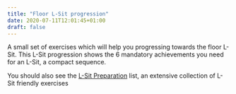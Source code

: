 ```yaml
---
title: "Floor L-Sit progression"
date: 2020-07-11T12:01:45+01:00
draft: false
---
```

A small set of exercises which will help you progressing towards the floor L-Sit. This L-Sit progression shows the 6 mandatory achievements you need for an L-Sit, a compact sequence.

You should also see the [L-Sit Preparation](/progressions/l-sit-preparation/) list, an extensive collection of L-Sit friendly exercises
